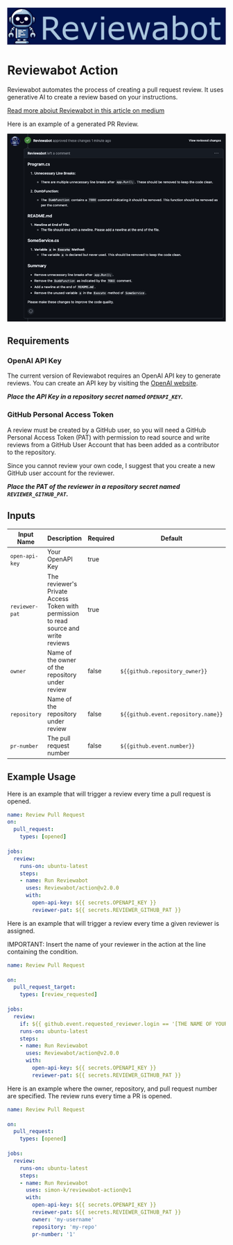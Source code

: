 ![Reviewabot Banner](docs/images/reviewabot-banner.png)

# Reviewabot Action

Reviewabot automates the process of creating a pull request review. It uses generative AI to create a review based on your instructions.

[Read more aboiut Reviewabot in this article on medium](https://medium.com/@simon.c.kofod/reviewabot-your-ai-pull-request-reviewer-cd11b46aeca2)

Here is an example of a generated PR Review.

![Reviewabot Banner](docs/images/review-example.png)

## Requirements
### OpenAI API Key
The current version of Reviewabot requires an OpenAI API key to generate reviews. You can create an API key by visiting the [OpenAI website](https://platform.openai.com/account/api-keys).

___Place the API Key in a repository secret named `OPENAPI_KEY`.___

### GitHub Personal Access Token
A review must be created by a GitHub user, so you will need a GitHub Personal Access Token (PAT) with permission to read source and write reviews from a GitHub User Account that has been added as a contributor to the repository.

Since you cannot review your own code, I suggest that you create a new GitHub user account for the reviewer.

___Place the PAT of the reviewer in a repository secret named `REVIEWER_GITHUB_PAT`.___

## Inputs

| Input Name       | Description                                                                          | Required | Default                             |
|------------------|--------------------------------------------------------------------------------------|----------|-------------------------------------|
| `open-api-key`   | Your OpenAPI Key                                                                     | true     |                                     |
| `reviewer-pat`   | The reviewer's Private Access Token with permission to read source and write reviews | true     |                                     |
| `owner`          | Name of the owner of the repository under review                                     | false    | `${{github.repository_owner}}`      |
| `repository`     | Name of the repository under review                                                  | false    | `${{github.event.repository.name}}` |
| `pr-number`      | The pull request number                                                              | false    | `${{github.event.number}}`          |

## Example Usage

Here is an example that will trigger a review every time a pull request is opened.

```yaml
name: Review Pull Request
on:
  pull_request:
    types: [opened]

jobs:
  review:
    runs-on: ubuntu-latest
    steps:
    - name: Run Reviewabot
      uses: Reviewabot/action@v2.0.0
      with:
        open-api-key: ${{ secrets.OPENAPI_KEY }}
        reviewer-pat: ${{ secrets.REVIEWER_GITHUB_PAT }}
```

Here is an example that will trigger a review every time a given reviewer is assigned.

IMPORTANT: Insert the name of your reviewer in the action at the line containing the condition.

```yaml
name: Review Pull Request

on:
  pull_request_target:
    types: [review_requested]
    
jobs:
  review:
    if: ${{ github.event.requested_reviewer.login == '[THE NAME OF YOUR REVIEWER]' }}
    runs-on: ubuntu-latest 
    steps:
    - name: Run Reviewabot
      uses: Reviewabot/action@v2.0.0
      with:
        open-api-key: ${{ secrets.OPENAPI_KEY }}
        reviewer-pat: ${{ secrets.REVIEWER_GITHUB_PAT }}
```

Here is an example where the owner, repository, and pull request number are specified. The review runs every time a PR is opened.

```yaml
name: Review Pull Request

on:
  pull_request:
    types: [opened]
    
jobs:
  review:
    runs-on: ubuntu-latest 
    steps:
    - name: Run Reviewabot
      uses: simon-k/reviewabot-action@v1
      with:
        open-api-key: ${{ secrets.OPENAPI_KEY }}
        reviewer-pat: ${{ secrets.REVIEWER_GITHUB_PAT }}
        owner: 'my-username'
        repository: 'my-repo'
        pr-number: '1'
```
